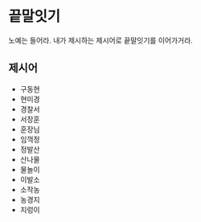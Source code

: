 # 끝말잇기
노예는 들어라. 내가 제시하는 제시어로 끝말잇기를 이어가거라.

## 제시어
- 구동현
- 현미경
- 경찰서
- 서장훈
- 훈장님
- 임꺽정
- 정발산
- 산나물
- 물놀이
- 이발소
- 소작농
- 농경지
- 지렁이